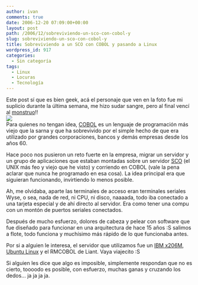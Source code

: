 ```yaml
---
author: ivan
comments: true
date: 2006-12-20 07:09:00+00:00
layout: post
path: /2006/12/sobreviviendo-un-sco-con-cobol-y
slug: sobreviviendo-un-sco-con-cobol-y
title: Sobreviviendo a un SCO con COBOL y pasando a Linux
wordpress_id: 917
categories:
  - Sin categoría
tags:
  - Linux
  - Locuras
  - Tecnología
---
```


Este post sí que es bien geek, acá el personaje que ven en la foto fue mi suplicio durante la última semana, me hizo sudar sangre, pero al final vencí al [monstruo](http://es.wikipedia.org/wiki/Monstruo)!!  
[![](http://ivan.campananaranjo.com/wp-content/uploads/2006/12/ServerIBM.jpg)](http://1.bp.blogspot.com/_T2UWuNJg3dQ/RYiihUOJDSI/AAAAAAAAAAM/PnFMIPtpoyc/s1600-h/ServerIBM.jpg)  
Para quienes no tengan idea, [COBOL](http://es.wikipedia.org/wiki/Cobol) es un lenguaje de programación más viejo que la sarna y que ha sobrevivido por el simple hecho de que era utilizado por grandes corporaciones, bancos y demás empresas desde los años 60.

Hace poco nos pusieron un reto fuerte en la empresa, migrar un servidor y un grupo de aplicaciones que estaban montadas sobre un servidor [SCO](http://es.wikipedia.org/wiki/SCO_Group) (el UNIX más feo y viejo que he visto) y corriendo en COBOL (vale la pena aclarar que nunca he programado en esa cosa). La idea principal era que siguieran funcionando, invirtiendo lo menos posible.

Ah, me olvidaba, aparte las terminales de acceso eran terminales seriales Wyse, o sea, nada de red, ni CPU, ni disco, naaaada, todo iba conectado a una tarjeta especial y de ahí directo al servidor. Era como tener una compu con un montón de puertos seriales conectados.

Después de mucho esfuerzo, dolores de cabeza y pelear con software que fue diseñado para funcionar en una arquitectura de hace 15 años :S salimos a flote, todo funciona y muchísimo más rápido de lo que funcionaba antes.

Por si a alguien le interesa, el servidor que utilizamos fue un [IBM x206M](http://www-03.ibm.com/servers/eserver/xseries/hardware/tower/x206m/), [Ubuntu Linux](http://www.ubuntu.com/) y el RMCOBOL de Liant. Vaya viajecito :S

Si alguien les dice que algo es imposible, simplemente respondan que no es cierto, toooodo es posible, con esfuerzo, muchas ganas y cruzando los dedos... ja ja ja ja.
